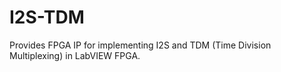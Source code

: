 # I2S-TDM
Provides FPGA IP for implementing I2S and TDM (Time Division Multiplexing) in LabVIEW FPGA.
